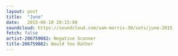 ```yaml
---
layout: post
title:  "June"
date:   2015-06-10 20:15:00
soundcloud: https://soundcloud.com/sam-morris-30/sets/june-2015
fetch: false
artist-206759082: Negative Scanner
title-206759082: Would You Rather
---
```

